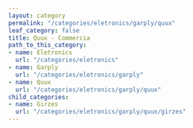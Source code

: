 ```yaml
---
layout: category
permalink: "/categories/eletronics/garply/quux"
leaf_category: false
title: Quux - Commercia
path_to_this_category:
- name: Eletronics
  url: "/categories/eletronics"
- name: Garply
  url: "/categories/eletronics/garply"
- name: Quux
  url: "/categories/eletronics/garply/quux"
child_categories:
- name: Girzes
  url: "/categories/eletronics/garply/quux/girzes"
---
```

